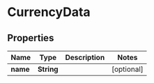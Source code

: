 # CurrencyData

## Properties
Name | Type | Description | Notes
------------ | ------------- | ------------- | -------------
**name** | **String** |  |  [optional]
